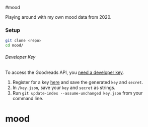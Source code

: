#mood

Playing around with my own mood data from 2020.

### Setup
```bash
git clone <repo>
cd mood/
```

###### Developer Key
To access the Goodreads API, you [need a developer key](https://www.goodreads.com/api/documentation).
1. Register for a key [here](https://www.goodreads.com/api/keys) and save the generated `key` and `secret`.
2. In `/key.json`, save your `key` and `secret` as strings.
3. Run `git update-index --assume-unchanged key.json` from your command line.
# mood
